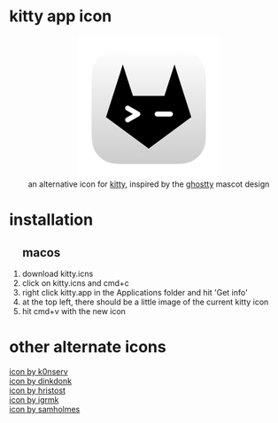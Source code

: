 # kitty app icon

<p align="center">
    <img width="256" src="https://github.com/jaashuu/kitty-icon/blob/main/kitty.iconset/icon_256.png" alt="kitty icon">
    <br>
    an alternative icon for <a href="https://sw.kovidgoyal.net/kitty/">kitty</a>, inspired by the <a href="https://ghostty.org/">ghostty</a> mascot design
</p>

# installation
<div id="toc"> <!-- both work, toc or user-content-toc -->
  <ul style="list-style: none;">
    <summary>
      <h2><b>macos</b></h2>
    </summary>
  </ul>
</div>

1. download kitty.icns
2. click on kitty.icns and cmd+c
3. right click kitty.app in the Applications folder and hit 'Get info'
4. at the top left, there should be a little image of the current kitty icon
5. hit cmd+v with the new icon

# other alternate icons

[icon by k0nserv](https://github.com/k0nserv/kitty-icon)  
[icon by dinkdonk](https://github.com/DinkDonk/kitty-icon)  
[icon by hristost](https://github.com/hristost/kitty-alternative-icon)  
[icon by igrmk](https://github.com/igrmk/whiskers)  
[icon by samholmes](https://github.com/samholmes/whiskers)

